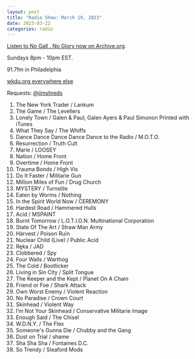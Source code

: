 ```yaml
---
layout: post
title: "Radio Show: March 19, 2023"
date: 2023-03-22
categories: radio
---
```


[Listen to No Gall . No Glory now on Archive.org](https://archive.org/details/2022-03-19-nogallnoglory).

Sundays 8pm - 10pm EST.

91.7fm in Philadelphia

[wkdu.org everywhere else](https://www.wkdu.org)

Requests: [@jimshreds](https://twitter.com/jimshreds)

1. The New York Trader / Lankum
2. The Game / The Levellers
3. Lonely Town / Galen & Paul, Galen Ayers & Paul Simonon
Printed with iTunes
4. What They Say / The Whiffs
5. Dance Dance Dance Dance Dance to the Radio / M.O.T.O.
6. Resurrection / Truth Cult
7. Marie / LOOSEY
8. Nation / Home Front
9. Overtime / Home Front
10. Trauma Bonds / High Vis
11. Do It Faster / Militarie Gun
12. Million Miles of Fun / Drug Church
13. MYSTERY / Turnstile
14. Eaten by Worms / Nothing
15. In the Spirit World Now / CEREMONY
16. Hardest Road / Hammered Hulls
17. Acid / MSPAINT
18. Burnt Tomorrow / L.O.T.I.O.N. Multinational Corporation
19. State Of The Art / Straw Man Army
20. Härvest / Poison Ruïn
21. Nuclear Child (Live) / Public Acid
22. Ręka / JAD
23. Clobbered / Spy
24. Four Walls / Warthog
25. The Cold / Bootlicker
26. Living in Sin City / Split Tongue
27. The Keeper and the Kept / Planet On A Chain
28. Friend or Foe / Shark Attack
29. Own Worst Enemy / Violent Reaction
30. No Paradise / Crown Court
31. Skinhead / Violent Way
32. I’m Not Your Skinhead / Conservative Militarie Image
33. Enough Said / The Chisel
34. W.D.N.Y. / The Flex
35. Someone's Gunna Die / Chubby and the Gang
36. Dust on Trial / shame
37. Sha Sha Sha / Fontaines D.C.
38. So Trendy / Sleaford Mods
